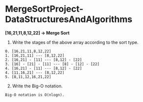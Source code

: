 # MergeSortProject-DataStructuresAndAlgorithms

**[16,21,11,8,12,22] -> Merge Sort**

1. Write the stages of the above array according to the sort type.

```
0. [16,21,11,8,12,22]
1. [16,21,11] --- [8,12,22]
2. [16,21] - [11] --- [8,12] - [22]
3. [16] - [21] - [11] --- [8] - [12] - [22]
4. [16,21] - [11] --- [8,12] - [22]
4. [11,16,21] --- [8,12,22]
5. [8,11,12,16,21,22]
```

2. Write the Big-O notation.

```
Big-O notation is O(nlogn).
```
